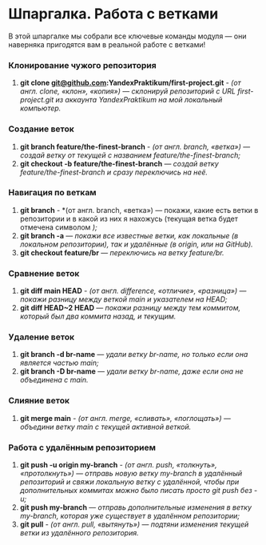 # Шпаргалка. Работа с ветками
В этой шпаргалке мы собрали все ключевые команды модуля — они наверняка пригодятся вам в реальной работе с ветками!  
### Клонирование чужого репозитория  
1. **git clone git@github.com:YandexPraktikum/first-project.git** - *(от англ. clone, «клон», «копия») — склонируй репозиторий с URL first-project.git из аккаунта YandexPraktikum на мой локальный компьютер.*  
### Создание веток
1. **git branch feature/the-finest-branch** - *(от англ. branch, «ветка») — создай ветку от текущей с названием feature/the-finest-branch;*  
2. **git checkout -b feature/the-finest-branch** — *создай ветку feature/the-finest-branch и сразу переключись на неё.*
### Навигация по веткам
1. **git branch** - *(от англ. branch, «ветка») — покажи, какие есть ветки в репозитории и в какой из них я нахожусь (текущая ветка будет отмечена символом *);*  
2. **git branch -a** — *покажи все известные ветки, как локальные (в локальном репозитории), так и удалённые (в origin, или на GitHub).*  
3. **git checkout feature/br** — *переключись на ветку feature/br.*  
### Сравнение веток
1. **git diff main HEAD** - *(от англ. difference, «отличие», «разница») — покажи разницу между веткой main и указателем на HEAD;*
2. **git diff HEAD~2 HEAD** — *покажи разницу между тем коммитом, который был два коммита назад, и текущим.*  
### Удаление веток
1. **git branch -d br-name** — *удали ветку br-name, но только если она является частью main;*  
2. **git branch -D br-name** — *удали ветку br-name, даже если она не объединена с main.*  
### Слияние веток
1. **git merge main** - *(от англ. merge, «сливать», «поглощать») — объедини ветку main с текущей активной веткой.* 
### Работа с удалённым репозиторием
1. **git push -u origin my-branch** - *(от англ. push, «толкнуть», «протолкнуть») — отправь новую ветку my-branch в удалённый репозиторий и свяжи локальную ветку с удалённой, чтобы при дополнительных коммитах можно было писать просто git push без -u;*
2. **git push my-branch** — *отправь дополнительные изменения в ветку my-branch, которая уже существует в удалённом репозитории;*
3. **git pull** - *(от англ. pull, «вытянуть») — подтяни изменения текущей ветки из удалённого репозитория.*